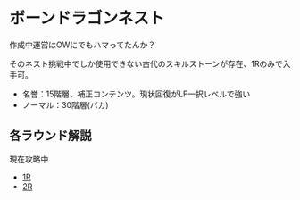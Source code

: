# ボーンドラゴンネスト

作成中運営はOWにでもハマってたんか？

そのネスト挑戦中でしか使用できない古代のスキルストーンが存在、1Rのみで入手可。

- 名誉：15階層、補正コンテンツ。現状回復がLF一択レベルで強い
- ノーマル：30階層(バカ)

## 各ラウンド解説

現在攻略中

- [1R](1R.md)
- [2R](2R.md)
